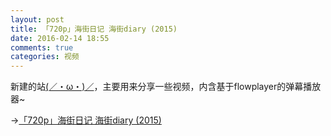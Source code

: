 ```yaml
---
layout: post
title: 「720p」海街日记 海街diary (2015)
date: 2016-02-14 18:55
comments: true
categories: 视频
---
```


新建的站[(／・ω・)／](http://quack.press/)，主要用来分享一些视频，内含基于flowplayer的弹幕播放器~

→[「720p」海街日记 海街diary (2015)](http://quack.press/ga1/)



